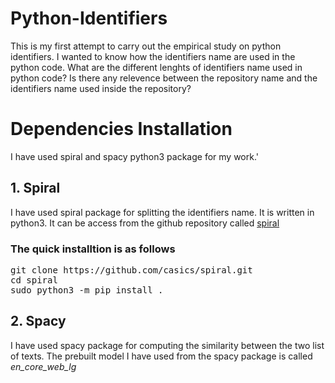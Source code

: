 # Python-Identifiers
This is my first attempt to carry out the empirical study on python identifiers. I wanted to know how the identifiers name are used in the python code. What are the different lenghts of identifiers name used in python code? Is there any relevence between the repository name and the identifiers name used inside the repository?

# Dependencies Installation
I have used spiral and spacy python3 package for my work.'

## 1. Spiral
I have used spiral package for splitting the identifiers name. It is written in python3.
It can be access from the github repository called [spiral](https://github.com/casics/spiral)

### The quick installtion is as follows
<pre>
git clone https://github.com/casics/spiral.git
cd spiral
sudo python3 -m pip install .
</pre>

## 2. Spacy
I have used spacy package for computing the similarity between the two list of texts. 
The prebuilt model I have used from the spacy package is called *en_core_web_lg*

